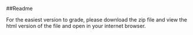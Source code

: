 ##Readme

For the easiest version to grade, please download the zip file and view the html version of the file and open in your internet browser.



